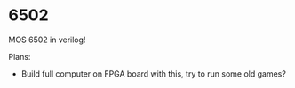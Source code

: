 # 6502

MOS 6502 in verilog!

Plans:
- Build full computer on FPGA board with this, try to run some old games?
